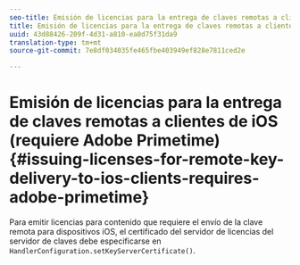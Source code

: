 ```yaml
---
seo-title: Emisión de licencias para la entrega de claves remotas a clientes de iOS (requiere Adobe Primetime)
title: Emisión de licencias para la entrega de claves remotas a clientes de iOS (requiere Adobe Primetime)
uuid: 43d88426-209f-4d31-a810-ea8d75f31da9
translation-type: tm+mt
source-git-commit: 7e8df034035fe465fbe403949ef828e7811ced2e

---
```



# Emisión de licencias para la entrega de claves remotas a clientes de iOS (requiere Adobe Primetime){#issuing-licenses-for-remote-key-delivery-to-ios-clients-requires-adobe-primetime}

Para emitir licencias para contenido que requiere el envío de la clave remota para dispositivos iOS, el certificado del servidor de licencias del servidor de claves debe especificarse en `HandlerConfiguration.setKeyServerCertificate()`.
